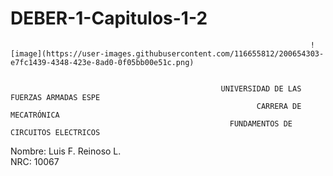 # DEBER-1-Capitulos-1-2
                                                   
                                                                       ![image](https://user-images.githubusercontent.com/116655812/200654303-e7fc1439-4348-423e-8ad0-0f05bb00e51c.png)
                                                   
                                                   
                                                   UNIVERSIDAD DE LAS FUERZAS ARMADAS ESPE
                                                           CARRERA DE MECATRÓNICA
                                                     FUNDAMENTOS DE CIRCUITOS ELECTRICOS 
                                                     
Nombre: Luis F. Reinoso L.                                                                                      
NRC: 10067

